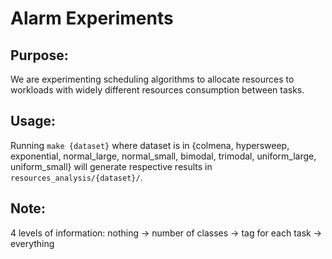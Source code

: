 # Alarm Experiments

## Purpose: 
We are experimenting scheduling algorithms to allocate resources to workloads with widely different resources consumption between tasks.

## Usage:
Running `make {dataset}` where dataset is in {colmena, hypersweep, exponential, normal_large, normal_small, bimodal, trimodal, uniform_large, uniform_small} will generate respective results in `resources_analysis/{dataset}/`.

## Note:
4 levels of information: nothing -> number of classes -> tag for each task -> everything

